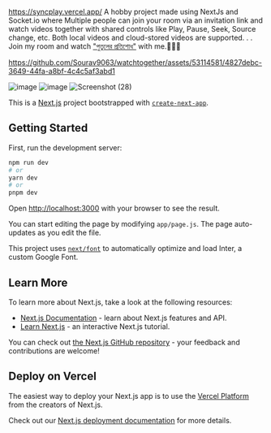 https://syncplay.vercel.app/
A hobby project made using NextJs and Socket.io where
Multiple people can join your room via an invitation link and watch videos together with shared controls like Play, Pause, Seek, Source change, etc.
Both local videos and cloud-stored videos are supported.
.
.
Join my room and watch ["পুতুলের প্রতিশোধ"](https://syncplay.vercel.app/?room=u6OzJ1691951165217) with me.🤣🤣🤣



https://github.com/Sourav9063/watchtogether/assets/53114581/4827debc-3649-44fa-a8bf-4c4c5af3abd1


![image](https://github.com/Sourav9063/watchtogether/assets/53114581/6b5fdfd0-b8ad-4af5-b699-6dd2ef777f9d)
![image](https://github.com/Sourav9063/watchtogether/assets/53114581/609cdec5-ed48-40bc-a13b-8618ffabaa50)
![Screenshot (28)](https://github.com/Sourav9063/watchtogether/assets/53114581/e001ce11-948d-40e0-9c54-9f3bca1bf32f)










This is a [Next.js](https://nextjs.org/) project bootstrapped with [`create-next-app`](https://github.com/vercel/next.js/tree/canary/packages/create-next-app).

## Getting Started

First, run the development server:

```bash
npm run dev
# or
yarn dev
# or
pnpm dev
```

Open [http://localhost:3000](http://localhost:3000) with your browser to see the result.

You can start editing the page by modifying `app/page.js`. The page auto-updates as you edit the file.

This project uses [`next/font`](https://nextjs.org/docs/basic-features/font-optimization) to automatically optimize and load Inter, a custom Google Font.

## Learn More

To learn more about Next.js, take a look at the following resources:

- [Next.js Documentation](https://nextjs.org/docs) - learn about Next.js features and API.
- [Learn Next.js](https://nextjs.org/learn) - an interactive Next.js tutorial.

You can check out [the Next.js GitHub repository](https://github.com/vercel/next.js/) - your feedback and contributions are welcome!

## Deploy on Vercel

The easiest way to deploy your Next.js app is to use the [Vercel Platform](https://vercel.com/new?utm_medium=default-template&filter=next.js&utm_source=create-next-app&utm_campaign=create-next-app-readme) from the creators of Next.js.

Check out our [Next.js deployment documentation](https://nextjs.org/docs/deployment) for more details.
